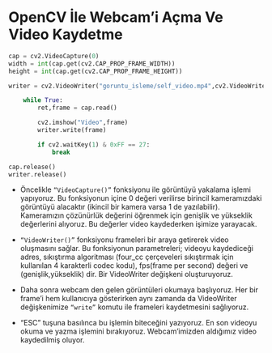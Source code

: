 # OpenCV İle Webcam’i Açma Ve Video Kaydetme
```python
cap = cv2.VideoCapture(0)
width = int(cap.get(cv2.CAP_PROP_FRAME_WIDTH))
height = int(cap.get(cv2.CAP_PROP_FRAME_HEIGHT))

writer = cv2.VideoWriter("goruntu_isleme/self_video.mp4",cv2.VideoWriter_fourcc(*"DIVX"),30,(width,height))

    while True:
        ret,frame = cap.read()

        cv2.imshow("Video",frame)
        writer.write(frame)

        if cv2.waitKey(1) & 0xFF == 27:
            break

cap.release()
writer.release()
```
- Öncelikle `“VideoCapture()”` fonksiyonu ile görüntüyü yakalama işlemi yapıyoruz. Bu fonksiyonun içine 0 değeri verilirse birincil kameramızdaki
görüntüyü alacaktır (ikincil bir kamera varsa 1 de yazılabilir). Kameramızın çözünürlük değerini öğrenmek için genişlik ve yükseklik değerlerini
alıyoruz. Bu değerler video kaydederken işimize yarayacak.

- `“VideoWriter()”` fonksiyonu frameleri bir araya getirerek video oluşmasını sağlar. Bu fonksiyonun parametreleri; videoyu kaydediceği adres,
sıkıştırma algoritması (four_cc çerçeveleri sıkıştırmak için kullanılan 4 karakterli codec kodu), fps(frame per second) değeri ve (genişlik,yükseklik) dir.
Bir VideoWriter değişkeni oluşturuyoruz.

- Daha sonra webcam den gelen görüntüleri okumaya başlıyoruz. Her bir frame’i hem kullanıcıya gösterirken aynı zamanda da VideoWriter
değişkenimize `“write”` komutu ile frameleri kaydetmesini sağlıyoruz.

- “ESC” tuşuna basılınca bu işlemin biteceğini yazıyoruz. En son videoyu okuma ve yazma işlemini bırakıyoruz. Webcam’imizden aldığımız video kaydedilmiş oluyor.


